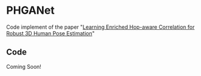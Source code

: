 # PHGANet
Code implement of the paper "[Learning Enriched Hop-aware Correlation for Robust 3D Human Pose Estimation](https://link.springer.com/article/10.1007/s11263-023-01770-5)"

## Code
Coming Soon!
